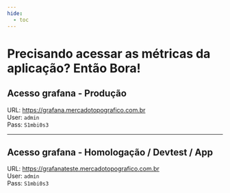 ```yaml
---
hide:
  - toc
---
```


# Precisando acessar as métricas da aplicação? Então Bora!


## Acesso grafana - Produção
URL: <a href="https://grafana.mercadotopografico.com.br" target="_blank">https://grafana.mercadotopografico.com.br</a>
<br>
User: `admin`
<br>
Pass: `S1mbi0s3`

---

## Acesso grafana - Homologação / Devtest / App
URL: <a href="https://grafanateste.mercadotopografico.com.br" target="_blank">https://grafanateste.mercadotopografico.com.br</a>
<br>
User: `admin`
<br>
Pass: `S1mbi0s3`

